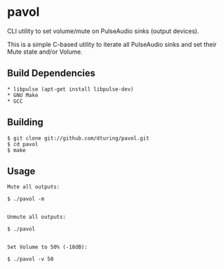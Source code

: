 pavol
=====

CLI utility to set volume/mute on PulseAudio sinks (output devices).

This is a simple C-based utility to iterate all PulseAudio sinks and set their Mute state and/or Volume.


Build Dependencies
------------------

	* libpulse (apt-get install libpulse-dev)
	* GNU Make
	* GCC
 
 
Building
--------

	$ git clone git://github.com/dturing/pavol.git
	$ cd pavol
	$ make
 
Usage
-----

	Mute all outputs:

    $ ./pavol -m
    

	Unmute all outputs:
	
	$ ./pavol
	
	
	Set Volume to 50% (-18dB):
	
	$ ./pavol -v 50


